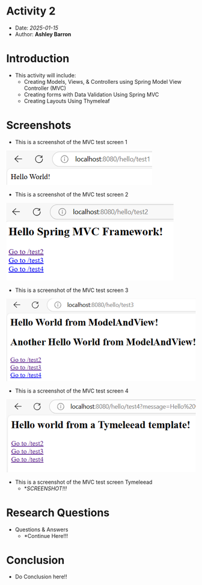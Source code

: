 # Activity 2

- Date: *2025-01-15*
- Author: **Ashley Barron**

# Introduction
- This activity will include: 
     - Creating Models, Views, & Controllers using Spring Model View Controller (MVC)
     - Creating forms with Data Validation Using Spring MVC
     - Creating Layouts Using Thymeleaf

# Screenshots

- This is a screenshot of the MVC test screen 1

![Screen1](test1.png)
<br>

- This is a screenshot of the MVC test screen 2

![Screen2](test2.png)
<br>

- This is a screenshot of the MVC test screen 3

![Screen3](test3.png)
<br>

- This is a screenshot of the MVC test screen 4

![Screen4](test4.png)
<br>

- This is a screenshot of the MVC test screen Tymeleead
    - **SCREENSHOT!!!*

# Research Questions
- Questions & Answers
    - *Continue Here!!!

# Conclusion
- Do Conclusion here!!
